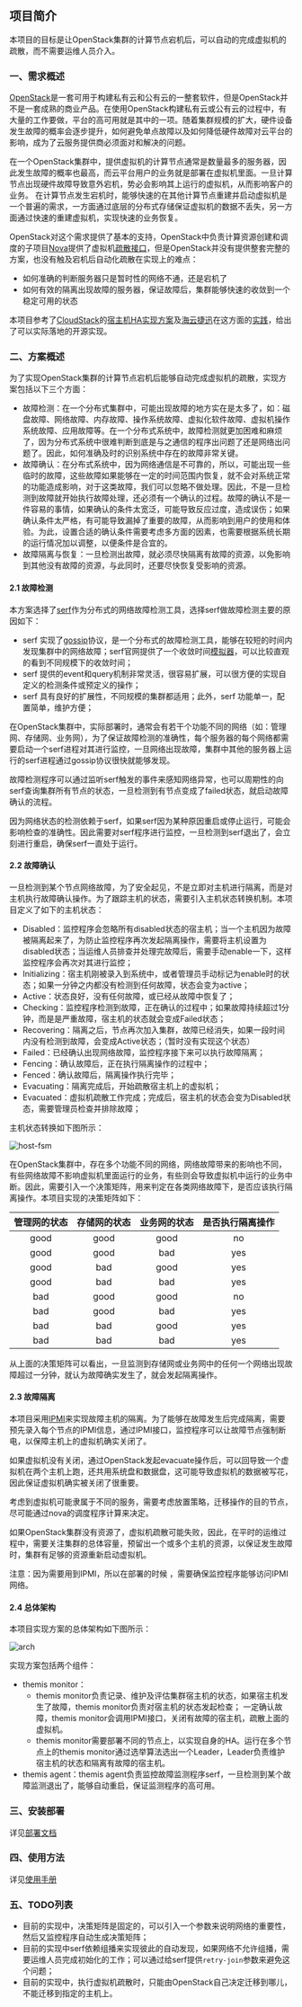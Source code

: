 ## 项目简介

本项目的目标是让OpenStack集群的计算节点宕机后，可以自动的完成虚拟机的疏散，而不需要运维人员介入。

### 一、需求概述

[OpenStack](https://www.openstack.org/)是一套可用于构建私有云和公有云的一整套软件，但是OpenStack并不是一套成熟的商业产品。在使用OpenStack构建私有云或公有云的过程中，有大量的工作要做，平台的高可用就是其中的一项。随着集群规模的扩大，硬件设备发生故障的概率会逐步提升，如何避免单点故障以及如何降低硬件故障对云平台的影响，成为了云服务提供商必须面对和解决的问题。

在一个OpenStack集群中，提供虚拟机的计算节点通常是数量最多的服务器，因此发生故障的概率也最高，而云平台用户的业务就是部署在虚拟机里面。一旦计算节点出现硬件故障导致意外宕机，势必会影响其上运行的虚拟机，从而影响客户的业务。 在计算节点发生宕机时，能够快速的在其他计算节点重建并启动虚拟机是一个普遍的需求，一方面通过底层的分布式存储保证虚拟机的数据不丢失，另一方面通过快速的重建虚拟机，实现快速的业务恢复。

OpenStack对这个需求提供了基本的支持，OpenStack中负责计算资源创建和调度的子项目[Nova](https://docs.openstack.org/nova/latest/)提供了虚拟机[疏散接口](https://docs.openstack.org/nova/rocky/admin/evacuate.html)，但是OpenStack并没有提供整套完整的方案，也没有触及宕机后自动化疏散在实现上的难点：

  * 如何准确的判断服务器只是暂时性的网络不通，还是宕机了
  * 如何有效的隔离出现故障的服务器，保证故障后，集群能够快速的收敛到一个稳定可用的状态

本项目参考了[CloudStack](https://cloudstack.apache.org/)的[宿主机HA实现方案](https://cwiki.apache.org/confluence/display/CLOUDSTACK/Host+HA)及[海云捷迅](https://www.awcloud.com/)在这方面的[实践](https://www.infoq.cn/article/OpenStack-awcloud-HA)，给出了可以实际落地的开源实现。

### 二、方案概述

为了实现OpenStack集群的计算节点宕机后能够自动完成虚拟机的疏散，实现方案包括以下三个方面：

  * 故障检测：在一个分布式集群中，可能出现故障的地方实在是太多了，如：磁盘故障、网络故障、内存故障、操作系统故障、虚拟化软件故障、虚拟机操作系统故障、应用故障等。在一个分布式系统中，故障检测就更加困难和麻烦了，因为分布式系统中很难判断到底是与之通信的程序出问题了还是网络出问题了。因此，如何准确及时的识别系统中存在的故障非常关键。
  * 故障确认：在分布式系统中，因为网络通信是不可靠的，所以，可能出现一些临时的故障，这些故障如果能够在一定的时间范围内恢复，就不会对系统正常的功能造成影响，对于这类故障，我们可以忽略不做处理。因此，不是一旦检测到故障就开始执行故障处理，还必须有一个确认的过程。故障的确认不是一件容易的事情，如果确认的条件太宽泛，可能导致反应过度，造成误伤；如果确认条件太严格，有可能导致漏掉了重要的故障，从而影响到用户的使用和体验。为此，设置合适的确认条件需要考虑多方面的因素，也需要根据系统长期的运行情况加以调整，以便条件是合宜的。
  * 故障隔离与恢复：一旦检测出故障，就必须尽快隔离有故障的资源，以免影响到其他没有故障的资源，与此同时，还要尽快恢复受影响的资源。

#### 2.1 故障检测

本方案选择了[serf](https://www.serf.io/)作为分布式的网络故障检测工具，选择serf做故障检测主要的原因如下：

* serf 实现了[gossip](https://en.wikipedia.org/wiki/Gossip_protocol)协议，是一个分布式的故障检测工具，能够在较短的时间内发现集群中的网络故障；serf官网提供了一个收敛时间[模拟器](https://www.serf.io/docs/internals/simulator.html)，可以比较直观的看到不同规模下的收敛时间；
* serf 提供的event和query机制非常灵活，很容易扩展，可以很方便的实现自定义的检测条件或预定义的操作； 
* serf 具有良好的扩展性，不同规模的集群都适用；此外，serf 功能单一，配置简单，维护方便；

在OpenStack集群中，实际部署时，通常会有若干个功能不同的网络（如：管理网、存储网、业务网），为了保证故障检测的准确性，每个服务器的每个网络都需要启动一个serf进程对其进行监控，一旦网络出现故障，集群中其他的服务器上运行的serf进程通过gossip协议很快就能够发现。

故障检测程序可以通过监听serf触发的事件来感知网络异常，也可以周期性的向serf查询集群所有节点的状态，一旦检测到有节点变成了failed状态，就启动故障确认的流程。

因为网络状态的检测依赖于serf，如果serf因为某种原因重启或停止运行，可能会影响检查的准确性。因此需要对serf程序进行监控，一旦检测到serf退出了，会立刻进行重启，确保serf一直处于运行。

#### 2.2 故障确认

一旦检测到某个节点网络故障，为了安全起见，不是立即对主机进行隔离，而是对主机执行故障确认操作。为了跟踪主机的状态，需要引入主机状态转换机制。本项目定义了如下的主机状态：

* Disabled：监控程序会忽略所有disabled状态的宿主机；当一个主机因为故障被隔离起来了，为防止监控程序再次发起隔离操作，需要将主机设置为disabled状态；当运维人员排查并处理完故障后，需要手动enable一下，这样监控程序会再次对其进行监控；
*  Initializing：宿主机刚被录入到系统中，或者管理员手动标记为enable时的状态；如果一分钟之内都没有检测到任何故障，状态会变为active；
*  Active：状态良好，没有任何故障，或已经从故障中恢复了； 
* Checking：监控程序检测到故障，正在确认的过程中；如果故障持续超过1分钟，而是是严重故障，宿主机的状态就会变成Failed状态； 
* Recovering：隔离之后，节点再次加入集群，故障已经消失，如果一段时间内没有检测到故障，会变成Active状态；（暂时没有实现这个状态） 
* Failed：已经确认出现网络故障，监控程序接下来可以执行故障隔离；
* Fencing：确认故障后，正在执行隔离操作的过程中； 
* Fenced：确认故障后，隔离操作执行完毕； 
* Evacuating：隔离完成后，开始疏散宿主机上的虚拟机； 
* Evacuated：虚拟机疏散工作完成；完成后，宿主机的状态会变为Disabled状态，需要管理员检查并排除故障；

主机状态转换如下图所示：

![host-fsm](docs/assets/host-fsm.png)



在OpenStack集群中，存在多个功能不同的网络，网络故障带来的影响也不同，有些网络故障不影响虚拟机里面运行的业务，有些则会导致虚拟机中运行的业务中断。因此，需要引入一个决策矩阵，用来判定在各类网络故障下，是否应该执行隔离操作。本项目实现的决策矩阵如下：

| 管理网的状态 | 存储网的状态 | 业务网的状态 | 是否执行隔离操作 |
| :----------: | :----------: | :----------: | :--------------: |
|     good     |     good     |     good     |        no        |
|     good     |     good     |     bad      |       yes        |
|     good     |     bad      |     good     |       yes        |
|     good     |     bad      |     bad      |       yes        |
|     bad      |     good     |     good     |        no        |
|     bad      |     good     |     bad      |       yes        |
|     bad      |     bad      |     good     |       yes        |
|     bad      |     bad      |     bad      |       yes        |

从上面的决策矩阵可以看出，一旦监测到存储网或业务网中的任何一个网络出现故障超过一分钟，就认为故障确实发生了，就会发起隔离操作。

#### 2.3 故障隔离

本项目采用[IPMI](https://zh.wikipedia.org/zh/IPMI)来实现故障主机的隔离。为了能够在故障发生后完成隔离，需要预先录入每个节点的IPMI信息，通过IPMI接口，监控程序可以让故障节点强制断电，以保障主机上的虚拟机确实关闭了。

如果虚拟机没有关闭，通过OpenStack发起evacuate操作后，可以回导致一个虚拟机在两个主机上跑，还共用系统盘和数据盘，这可能导致虚拟机的数据被写花，因此保证虚拟机确实被关闭了很重要。

考虑到虚拟机可能隶属于不同的服务，需要考虑放置策略，迁移操作的目的节点，尽可能通过nova的调度程序计算来决定。

如果OpenStack集群没有资源了，虚拟机疏散可能失败，因此，在平时的运维过程中，需要关注集群的总体容量，预留出一个或多个主机的资源，以保证发生故障时，集群有足够的资源重新启动虚拟机。

注意：因为需要用到IPMI，所以在部署的时候 ，需要确保监控程序能够访问IPMI网络。

#### 2.4 总体架构

本项目实现方案的总体架构如下图所示：

![arch](docs/assets/themis-arch.jpg)

实现方案包括两个组件：

- themis monitor：
  - themis monitor负责记录、维护及评估集群宿主机的状态，如果宿主机发生了故障，themis monitor负责对宿主机的状态发起检查； 一定确认故障，themis monitor会调用IPMI接口，关闭有故障的宿主机，疏散上面的虚拟机。
  - themis monitor需要部署不同的节点上，以实现自身的HA。运行在多个节点上的themis monitor通过选举算法选出一个Leader，Leader负责维护宿主机的状态和隔离有故障的宿主机。
- themis agent：themis agent负责监控故障监测程序serf，一旦检测到某个故障监测退出了，能够自动重启，保证监测程序的高可用。

### 三、安装部署



详见[部署文档](docs/install.md)



### 四、使用方法

详见[使用手册](docs/usage.md)



### 五、TODO列表

* 目前的实现中，决策矩阵是固定的，可以引入一个参数来说明网络的重要性，然后又监控程序自动生成决策矩阵；
* 目前的实现中serf依赖组播来实现彼此的自动发现，如果网络不允许组播，需要运维人员完成初始化的工作；可以通过给serf提供`retry-join`参数来避免这个问题；
* 目前的实现中，执行虚拟机疏散时，只能由OpenStack自己决定迁移到哪儿，不能迁移到指定的主机上。